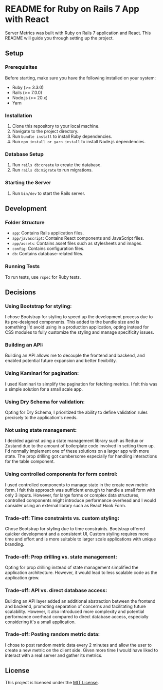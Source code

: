 # README for Ruby on Rails 7 App with React

Server Metrics was built with Ruby on Rails 7 application and React. This README will guide you through setting up the project.

## Setup

### Prerequisites

Before starting, make sure you have the following installed on your system:

- Ruby (>= 3.3.0)
- Rails (>= 7.0.0)
- Node.js (>= 20.x)
- Yarn

### Installation

1. Clone this repository to your local machine.
2. Navigate to the project directory.
3. Run `bundle install` to install Ruby dependencies.
4. Run `npm install or yarn install` to install Node.js dependencies.

### Database Setup

1. Run `rails db:create` to create the database.
2. Run `rails db:migrate` to run migrations.

### Starting the Server

1. Run `bin/dev` to start the Rails server.

## Development

### Folder Structure

- `app`: Contains Rails application files.
- `app/javascript`: Contains React components and JavaScript files.
- `app/assets`: Contains asset files such as stylesheets and images.
- `config`: Contains configuration files.
- `db`: Contains database-related files.

### Running Tests

To run tests, use `rspec` for Ruby tests.

## Decisions

### Using Bootstrap for styling:

I chose Bootstrap for styling to speed up the development process due to its pre-designed components. This added to the bundle size and is something I'd avoid using in a production application, opting instead for CSS modules to fully customize the styling and manage specificity issues.

### Building an API:

Building an API allows me to decouple the frontend and backend, and enabled potential future expansion and better flexibility.

### Using Kaminari for pagination:

I used Kaminari to simplify the pagination for fetching metrics. I felt this was a simple solution for a small scale app.

### Using Dry Schema for validation:

Opting for Dry Schema, I prioritized the ability to define validation rules precisely to the application's needs.

### Not using state management:

I decided against using a state management library such as Redux or Zustand due to the amount of boilerplate code involved in setting them up. I'd normally implement one of these solutions on a larger app with more state. The prop drilling got cumbersome especially for handling interactions for the table component.

### Using controlled components for form control:

I used controlled components to manage state in the create new metric form. I felt this approach was sufficient enough to handle a small form with only 3 inputs. However, for large forms or complex data structures, controlled components might introduce performance overhead and I would consider using an external library such as React Hook Form.

### Trade-off: Time constraints vs. custom styling:

Chose Bootstrap for styling due to time constraints. Bootstrap offered quicker development and a consistent UI, Custom styling requires more time and effort and is more suitable to larger scale applications with unique branding.

### Trade-off: Prop drilling vs. state management:

Opting for prop drilling instead of state management simplified the application architecture. However, it would lead to less scalable code as the application grew.

### Trade-off: API vs. direct database access:

Building an API layer added an additional abstraction between the frontend and backend, promoting separation of concerns and facilitating future scalability. However, it also introduced more complexity and potential performance overhead compared to direct database access, especially considering it's a small application.

### Trade-off: Posting random metric data:

I chose to post random metric data every 2 minutes and allow the user to create a new metric on the client side. Given more time I would have liked to interact with a real server and gather its metrics.

## License

This project is licensed under the [MIT License](LICENSE).
